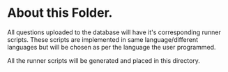 # About this Folder.

All questions uploaded to the database will have it's corresponding runner scripts. These scripts are implemented in same language/different languages but will be chosen as per the language the user programmed.

All the runner scripts will be generated and placed in this directory.
